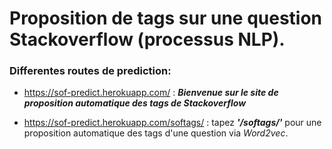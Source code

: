 # Proposition de tags sur une question Stackoverflow (processus NLP).

### Differentes routes de prediction:

* https://sof-predict.herokuapp.com/ : ***Bienvenue sur le site de proposition automatique des tags de Stackoverflow***

* https://sof-predict.herokuapp.com/softags/ : tapez ***'/softags/'*** pour une proposition automatique des tags d'une question via *Word2vec*.
